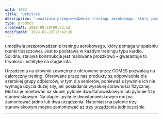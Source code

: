 ```yaml
---
wpId: 1692
title: 'Orbitrek'
description: 'umożliwia przeprowadzenie treningu aerobowego, który pomaga w spalaniu tkanki tłuszczowej. Jest to podstawa w każdym treningu typu kardio. Solidna, stalowa konstrukcja jest malowana proszkowo – gwarantuje to trwałość i estetykę na długie lata. Urządzenia na siłownie zewnętrzne oferowane przez COMES pozwalają na całoroczny trening. Oferowane przez nas produkty są odpowiednie dla szerokiej grupy odbiorców, w ...'
type: product
createdAt: 2018-08-28T09:53:12
modifiedAt: 2024-02-29T17:42:20
---
```



umożliwia przeprowadzenie treningu aerobowego, który pomaga w spalaniu tkanki tłuszczowej. Jest to podstawa w każdym treningu typu kardio. Solidna, stalowa konstrukcja jest malowana proszkowo – gwarantuje to trwałość i estetykę na długie lata.

Urządzenia na siłownie zewnętrzne oferowane przez COMES pozwalają na całoroczny trening. Oferowane przez nas produkty są odpowiednie dla szerokiej grupy odbiorców, w tym dla seniorów, ponieważ używanie ich nie wymaga użycia dużej siły, ani posiadania wysokiej sprawności fizycznej. Można je montować na słupie, pylonie dwustanowiskowym lub pylonie trzy stanowiskowym. Na słupie i pylonie dwustanowiskowym można zamontować jedno lub dwa urządzenia. Natomiast na pylonie trzy stanowiskowym można zamontować aż trzy urządzenia jednocześnie.

* * *